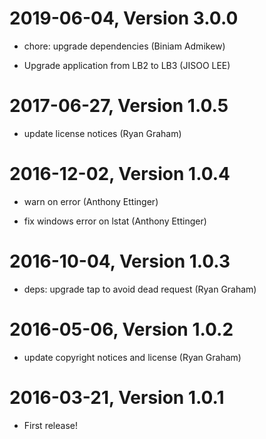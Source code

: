 2019-06-04, Version 3.0.0
=========================

 * chore: upgrade dependencies (Biniam Admikew)

 * Upgrade application from LB2 to LB3 (JISOO LEE)


2017-06-27, Version 1.0.5
=========================

 * update license notices (Ryan Graham)


2016-12-02, Version 1.0.4
=========================

 * warn on error (Anthony Ettinger)

 * fix windows error on lstat (Anthony Ettinger)


2016-10-04, Version 1.0.3
=========================

 * deps: upgrade tap to avoid dead request (Ryan Graham)


2016-05-06, Version 1.0.2
=========================

 * update copyright notices and license (Ryan Graham)


2016-03-21, Version 1.0.1
=========================

 * First release!
